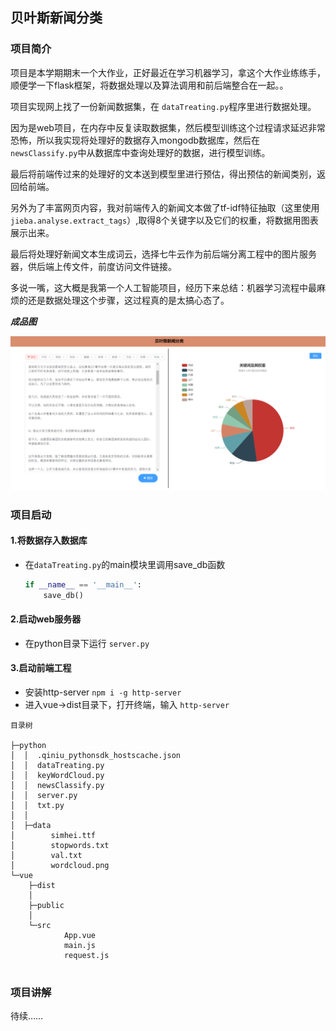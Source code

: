 

## 贝叶斯新闻分类

### 项目简介

项目是本学期期末一个大作业，正好最近在学习机器学习，拿这个大作业练练手，顺便学一下flask框架，将数据处理以及算法调用和前后端整合在一起。。

项目实现网上找了一份新闻数据集，在 `dataTreating.py`程序里进行数据处理。

因为是web项目，在内存中反复读取数据集，然后模型训练这个过程请求延迟非常恐怖，所以我实现将处理好的数据存入mongodb数据库，然后在`newsClassify.py`中从数据库中查询处理好的数据，进行模型训练。

最后将前端传过来的处理好的文本送到模型里进行预估，得出预估的新闻类别，返回给前端。

另外为了丰富网页内容，我对前端传入的新闻文本做了tf-idf特征抽取（这里使用`jieba.analyse.extract_tags`）,取得8个关键字以及它们的权重，将数据用图表展示出来。

最后将处理好新闻文本生成词云，选择七牛云作为前后端分离工程中的图片服务器，供后端上传文件，前度访问文件链接。

多说一嘴，这大概是我第一个人工智能项目，经历下来总结：机器学习流程中最麻烦的还是数据处理这个步骤，这过程真的是太搞心态了。

***成品图***

![result](result.png)



### 项目启动

#### 1.将数据存入数据库

- 在`dataTreating.py`的main模块里调用save_db函数

  ```python
  if __name__ == '__main__':
      save_db()
  ```

#### 2.启动web服务器

- 在python目录下运行 `server.py`

#### 3.启动前端工程

- 安装http-server  `npm i -g http-server`
- 进入vue->dist目录下，打开终端，输入 `http-server`

```
目录树

├─python
│  │  .qiniu_pythonsdk_hostscache.json
│  │  dataTreating.py
│  │  keyWordCloud.py
│  │  newsClassify.py
│  │  server.py
│  │  txt.py
│  │  
│  ├─data
│        simhei.ttf
│        stopwords.txt
│      	 val.txt
│        wordcloud.png         
└─vue 
    ├─dist
    │           
    ├─public
    │         
    └─src
            App.vue
            main.js
            request.js
            
```



### 项目讲解

待续……
